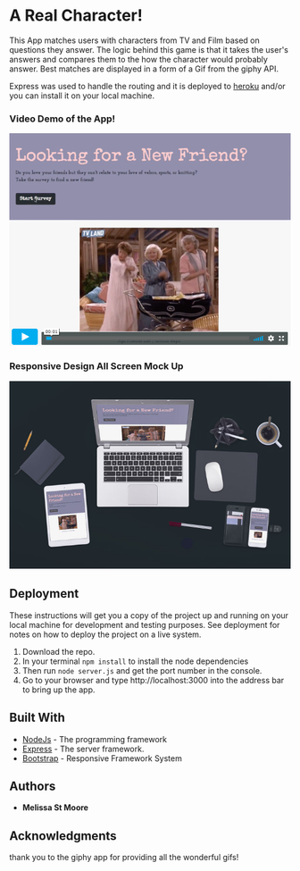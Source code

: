 # A Real Character!

This App matches users with characters from TV and Film based on questions they answer. The logic behind this game is that it takes the user's answers and compares them to the how the character would probably answer. Best matches are displayed in a form of a Gif from the giphy API.

Express was used to handle the routing and it is deployed to [heroku](https://arealcharacter.herokuapp.com/) and/or you can install it on your local machine.

### Video Demo of the App!

[![A Real Character](/screenshots/demo_video_cover.png)](https://vimeo.com/257448466 "A Real Character] - Click to Watch!")

### Responsive Design All Screen Mock Up

  ![Mock Up](/screenshots/mockup_diff_screens.jpg)

## Deployment


These instructions will get you a copy of the project up and running on your local machine for development and testing purposes. See deployment for notes on how to deploy the project on a live system.

  1. Download the repo.
  2. In your terminal `npm install` to install the node dependencies
  3. Then run `node server.js` and get the port number in the console.
  4. Go to your browser and type http://localhost:3000 into the address bar to bring up the app.

## Built With

* [NodeJs](https://nodejs.org/en/) - The programming framework
* [Express](https://expressjs.com/) - The server framework.
* [Bootstrap](http://getbootstrap.com) - Responsive Framework System

## Authors

* **Melissa St Moore**

## Acknowledgments

thank you to the giphy app for providing all the wonderful gifs!

